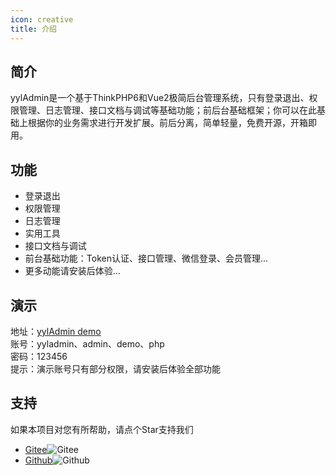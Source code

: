 ```yaml
---
icon: creative
title: 介绍
---
```


## 简介

yylAdmin是一个基于ThinkPHP6和Vue2极简后台管理系统，只有登录退出、权限管理、日志管理、接口文档与调试等基础功能；前后台基础框架；你可以在此基础上根据你的业务需求进行开发扩展。前后分离，简单轻量，免费开源，开箱即用。

## 功能

- 登录退出
- 权限管理
- 日志管理
- 实用工具
- 接口文档与调试
- 前台基础功能：Token认证、接口管理、微信登录、会员管理...
- 更多动能请安装后体验...

## 演示

地址：[yylAdmin demo](https://admin.yyladmin.top)  
账号：yyladmin、admin、demo、php  
密码：123456  
提示：演示账号只有部分权限，请安装后体验全部功能  

## 支持

如果本项目对您有所帮助，请点个Star支持我们

- [Gitee](https://gitee.com/skyselang/yylAdmin)![Gitee](https://gitee.com/skyselang/yylAdmin/badge/star.svg)
- [Github](https://github.com/skyselang/yylAdmin)![Github](https://img.shields.io/github/stars/skyselang/yylAdmin)
